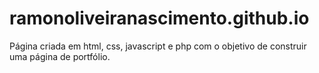 # ramonoliveiranascimento.github.io

Página criada em html, css, javascript e php com o objetivo de construir uma página de portfólio.
